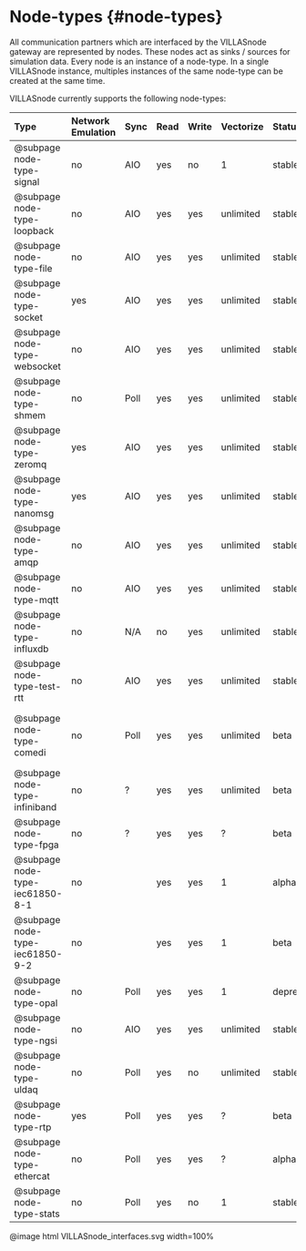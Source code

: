 # Node-types {#node-types}

All communication partners which are interfaced by the VILLASnode gateway are represented by nodes.
These nodes act as sinks / sources for simulation data.
Every node is an instance of a node-type. In a single VILLASnode instance, multiples instances of the same node-type can be created at the same time.

VILLASnode currently supports the following node-types:

| Type                            | Network Emulation | Sync  | Read | Write | Vectorize | Status      | Comments |
| :--                             | :-- | :--   | :--  | :--   | :--       | :--        | :-- |
| @subpage node-type-signal       | no  | AIO   | yes  | no    | 1         | stable     | |
| @subpage node-type-loopback     | no  | AIO   | yes  | yes   | unlimited | stable     | |
| @subpage node-type-file         | no  | AIO   | yes  | yes   | unlimited | stable     | |
| @subpage node-type-socket       | yes | AIO   | yes  | yes   | unlimited | stable     | |
| @subpage node-type-websocket    | no  | AIO   | yes  | yes   | unlimited | stable     | |
| @subpage node-type-shmem        | no  | Poll  | yes  | yes   | unlimited | stable     | |
| @subpage node-type-zeromq       | yes | AIO   | yes  | yes   | unlimited | stable     | |
| @subpage node-type-nanomsg      | yes | AIO   | yes  | yes   | unlimited | stable     | |
| @subpage node-type-amqp         | no  | AIO   | yes  | yes   | unlimited | stable     | |
| @subpage node-type-mqtt         | no  | AIO   | yes  | yes   | unlimited | stable     | |
| @subpage node-type-influxdb     | no  | N/A   | no   | yes   | unlimited | stable     | |
| @subpage node-type-test-rtt     | no  | AIO   | yes  | yes   | unlimited | stable     | Virtual node-type |
| @subpage node-type-comedi       | no  | Poll  | yes  | yes   | unlimited | beta       | Support for a wide range of Analog/Digital Input/Output cards |
| @subpage node-type-infiniband   | no  | ?     | yes  | yes   | unlimited | beta       | |
| @subpage node-type-fpga         | no  | ?     | yes  | yes   | ?         | beta       | |
| @subpage node-type-iec61850-8-1 | no  |       | yes  | yes   | 1         | alpha      | |
| @subpage node-type-iec61850-9-2 | no  |       | yes  | yes   | 1         | beta       | |
| @subpage node-type-opal         | no  | Poll  | yes  | yes   | 1         | deprecated | |
| @subpage node-type-ngsi         | no  | AIO   | yes  | yes   | unlimited | stable | Use WebSockets for Live data |
| @subpage node-type-uldaq        | no  | Poll  | yes  | no    | unlimited | stable     | |
| @subpage node-type-rtp          | yes | Poll  | yes  | yes   | ?         | beta       | |
| @subpage node-type-ethercat     | no  | Poll  | yes  | yes   | ?         | alpha      | |
| @subpage node-type-stats        | no  | Poll  | yes  | no    | 1         | stable     | |

@image html VILLASnode_interfaces.svg width=100%
